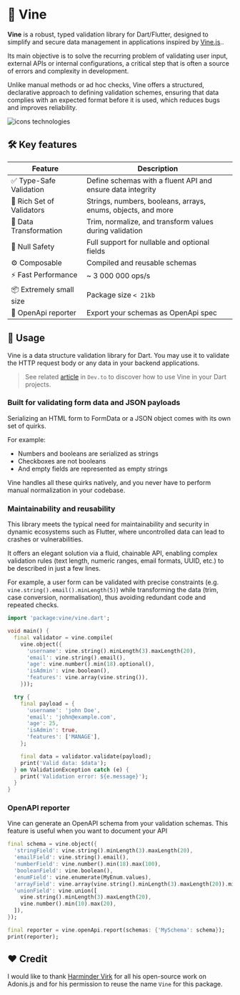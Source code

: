 # 🌿 Vine

**Vine** is a robust, typed validation library for Dart/Flutter, designed to simplify and secure data management in
applications inspired by [Vine.js](https://vinejs.dev/docs/introduction)..

Its main objective is to solve the recurring problem of validating user input, external APIs or internal configurations,
a critical step that is often a source of errors and complexity in development.

Unlike manual methods or ad hoc checks, Vine offers a structured, declarative approach to defining validation schemes,
ensuring that data complies with an expected format before it is used, which reduces bugs and improves reliability.

![icons technologies](https://skillicons.dev/icons?i=dart,flutter)

## 🛠 Key features

| Feature                   | Description                                                  |
| ------------------------- | ------------------------------------------------------------ |
| ✅ Type-Safe Validation   | Define schemas with a fluent API and ensure data integrity   |
| 🧱 Rich Set of Validators | Strings, numbers, booleans, arrays, enums, objects, and more |
| 🔄 Data Transformation    | Trim, normalize, and transform values during validation      |
| 🚧 Null Safety            | Full support for nullable and optional fields                |
| ⚙️ Composable             | Compiled and reusable schemas                                |
| ⚡ Fast Performance       | ~ 3 000 000 ops/s                                            |
| 📦 Extremely small size   | Package size `< 21kb`                                        |
| 🚀 OpenApi reporter       | Export your schemas as OpenApi spec                          |

## 🚀 Usage

Vine is a data structure validation library for Dart. You may use it to validate the HTTP request body or any data in
your backend applications.

> See related [article](https://dev.to/baptiste_parmantier/validate-your-data-structures-with-vine-in-your-dart-projects-111p) in `Dev.to` to discover how to use Vine in your Dart projects.

### Built for validating form data and JSON payloads

Serializing an HTML form to FormData or a JSON object comes with its own set of quirks.

For example:

- Numbers and booleans are serialized as strings
- Checkboxes are not booleans
- And empty fields are represented as empty strings

Vine handles all these quirks natively, and you never have to perform manual normalization in your codebase.

### Maintainability and reusability

This library meets the typical need for maintainability and security in dynamic ecosystems such as Flutter, where
uncontrolled data can lead to crashes or vulnerabilities.

It offers an elegant solution via a fluid, chainable API, enabling complex validation rules (text length, numeric
ranges, email formats, UUID, etc.) to be described in just a few lines.

For example, a user form can be validated with precise constraints (e.g. `vine.string().email().minLength(5)`) while
transforming the data (trim, case conversion, normalisation), thus avoiding redundant code and repeated checks.

```dart
import 'package:vine/vine.dart';

void main() {
  final validator = vine.compile(
    vine.object({
      'username': vine.string().minLength(3).maxLength(20),
      'email': vine.string().email(),
      'age': vine.number().min(18).optional(),
      'isAdmin': vine.boolean(),
      'features': vine.array(vine.string()),
    }));

  try {
    final payload = {
      'username': 'john Doe',
      'email': 'john@example.com',
      'age': 25,
      'isAdmin': true,
      'features': ['MANAGE'],
    };

    final data = validator.validate(payload);
    print('Valid data: $data');
  } on ValidationException catch (e) {
    print('Validation error: ${e.message}');
  }
}
```

### OpenAPI reporter

Vine can generate an OpenAPI schema from your validation schemas.
This feature is useful when you want to document your API

```dart
final schema = vine.object({
  'stringField': vine.string().minLength(3).maxLength(20),
  'emailField': vine.string().email(),
  'numberField': vine.number().min(18).max(100),
  'booleanField': vine.boolean(),
  'enumField': vine.enumerate(MyEnum.values),
  'arrayField': vine.array(vine.string().minLength(3).maxLength(20)).minLength(1),
  'unionField': vine.union([
    vine.string().minLength(3).maxLength(20),
    vine.number().min(10).max(20),
  ]),
});

final reporter = vine.openApi.report(schemas: {'MySchema': schema});
print(reporter);
```

## ❤️ Credit

I would like to thank [Harminder Virk](https://github.com/thetutlage) for all his open-source work on Adonis.js and for
his permission to
reuse the name `Vine` for this package.
